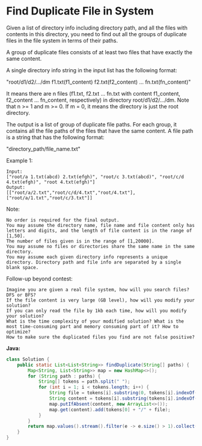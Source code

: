 # Find Duplicate File in System

Given a list of directory info including directory path, and all the files with contents in this directory, you need to find out all the groups of duplicate files in the file system in terms of their paths.

A group of duplicate files consists of at least two files that have exactly the same content.

A single directory info string in the input list has the following format:

"root/d1/d2/.../dm f1.txt(f1_content) f2.txt(f2_content) ... fn.txt(fn_content)"

It means there are n files (f1.txt, f2.txt ... fn.txt with content f1_content, f2_content ... fn_content, respectively) in directory root/d1/d2/.../dm. Note that n >= 1 and m >= 0. If m = 0, it means the directory is just the root directory.

The output is a list of group of duplicate file paths. For each group, it contains all the file paths of the files that have the same content. A file path is a string that has the following format:

"directory_path/file_name.txt"

Example 1:

    Input:
    ["root/a 1.txt(abcd) 2.txt(efgh)", "root/c 3.txt(abcd)", "root/c/d 4.txt(efgh)", "root 4.txt(efgh)"]
    Output:  
    [["root/a/2.txt","root/c/d/4.txt","root/4.txt"],["root/a/1.txt","root/c/3.txt"]]

Note:

    No order is required for the final output.
    You may assume the directory name, file name and file content only has letters and digits, and the length of file content is in the range of [1,50].
    The number of files given is in the range of [1,20000].
    You may assume no files or directories share the same name in the same directory.
    You may assume each given directory info represents a unique directory. Directory path and file info are separated by a single blank space.

Follow-up beyond contest:

    Imagine you are given a real file system, how will you search files? DFS or BFS?
    If the file content is very large (GB level), how will you modify your solution?
    If you can only read the file by 1kb each time, how will you modify your solution?
    What is the time complexity of your modified solution? What is the most time-consuming part and memory consuming part of it? How to optimize?
    How to make sure the duplicated files you find are not false positive?

**Java:**
```java
class Solution {
    public static List<List<String>> findDuplicate(String[] paths) {
        Map<String, List<String>> map = new HashMap<>();
        for (String path : paths) {
            String[] tokens = path.split(" ");
            for (int i = 1; i < tokens.length; i++) {
                String file = tokens[i].substring(0, tokens[i].indexOf('('));
                String content = tokens[i].substring(tokens[i].indexOf('(') + 1, tokens[i].indexOf(')'));
                map.putIfAbsent(content, new ArrayList<>());
                map.get(content).add(tokens[0] + "/" + file);
            }
        }
        return map.values().stream().filter(e -> e.size() > 1).collect(Collectors.toList());
    }
}
```
